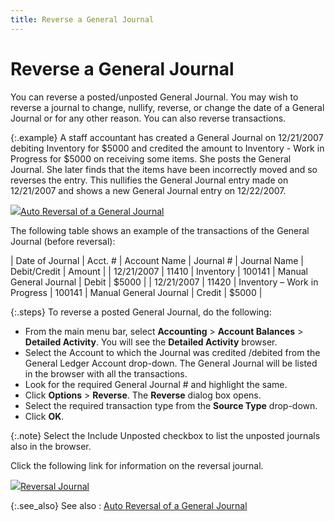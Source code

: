 ```yaml
---
title: Reverse a General Journal
---
```


# Reverse a General Journal


You can reverse a posted/unposted General Journal. You may  wish to reverse a journal to change, nullify, reverse, or change the date  of a General Journal or for any other reason. You can also reverse transactions.


{:.example}
A staff accountant has created a General Journal  on 12/21/2007 debiting Inventory for $5000 and credited the amount to  Inventory - Work in Progress for $5000 on receiving some items. She posts  the General Journal. She later finds that the items have been incorrectly  moved and so reverses the entry. This nullifies the General Journal entry  made on 12/21/2007 and shows a new General Journal entry on 12/22/2007.


![]({{site.acc_baseurl}}/img/lens.gif)[Auto  Reversal of a General Journal]({{site.acc_baseurl}}/general-journals/processes/common-jrnl-proc/auto_reversal_of_a_general_journal_acc.html)


The following table shows an example of the transactions  of the General Journal (before reversal):


| Date of Journal | Acct. # | Account Name | Journal # | Journal Name | Debit/Credit | Amount |
| 12/21/2007 | 11410 | Inventory | 100141 | Manual General Journal | Debit | $5000 |
| 12/21/2007 | 11420 | Inventory – Work in Progress | 100141 | Manual General Journal | Credit | $5000 |



{:.steps}
To reverse a posted General Journal, do the  following:

- From the main menu  bar, select **Accounting** > **Account Balances** > **Detailed 
 Activity**. You will see the **Detailed 
 Activity** browser.
- Select the Account  to which the Journal was credited /debited from the General Ledger Account  drop-down. The General Journal will be listed in the browser with all  the transactions.
- Look for the required  General Journal # and highlight the same.
- Click **Options**  > **Reverse**. The **Reverse**  dialog box opens.
- Select the required  transaction type from the **Source Type**  drop-down.
- Click **OK**.



{:.note}
Select the Include Unposted checkbox to list  the unposted journals also in the browser.


Click the following link for information on the reversal journal.


![]({{site.acc_baseurl}}/img/lens.gif)[Reversal Journal]({{site.acc_baseurl}}/misc/reversal_journal_acc.html)


{:.see_also}
See also
: [Auto  Reversal of a General Journal]({{site.acc_baseurl}}/general-journals/processes/common-jrnl-proc/auto_reversal_of_a_general_journal_acc.html)

